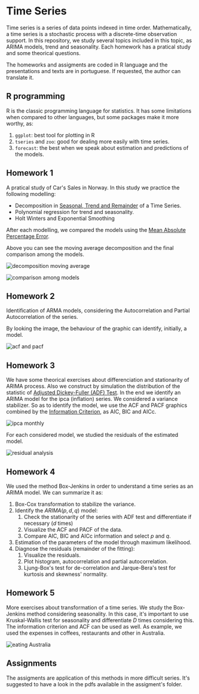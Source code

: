 # Time Series 

Time series is a series of data points indexed in time order. Mathematically,
a time series is a stochastic process with a discrete-time observation
support. In this repository, we study several topics included in this topic,
as ARIMA models, trend and seasonality. Each homework has a pratical study and
some theorical questions. 

The homeworks and assigments are coded in R language and the presentations and
texts are in portuguese. If requested, the author can translate it. 

## R programming 

R is the classic programming language for statistics. It has some limitations
when compared to other languages, but some packages make it more worthy, as: 

1. `ggplot`: best tool for plotting in R
2. `tseries` and `zoo`: good for dealing more easily with time series. 
3. `forecast`: the best when we speak about estimation and predictions of the models. 

## Homework 1 

A pratical study of Car's Sales in Norway. In this study we practice the
following modelling: 

- Decomposition in [Seasonal, Trend and Remainder](https://otexts.com/fpp2/stl.html) of a Time Series. 
- Polynomial regression for trend and seasonality. 
- Holt Winters and Exponential Smoothing 

After each modelling, we compared the models using the [Mean Absolute
Percentage
Error](https://en.wikipedia.org/wiki/Mean_absolute_percentage_error). 

Above you can see the moving average decomposition and the final comparison
among the models. 

![decomposition moving average](images/moving_average_decomposition_hw1.png)

![comparison among models](images/comparison_model_hw1.png)

## Homework 2

Identification of ARMA models, considering the Autocorrelation and Partial
Autocorrelation of the series. 

By looking the image, the behaviour of the graphic can identify, initially, a
model. 

![acf and pacf](images/acf_pacf_hw2.png) 

## Homework 3

We have some theorical exercises about differenciation and stationarity of
ARIMA process. Also we construct by simulation the distribution of the
statistic of [Adjusted Dickey-Fuller (ADF)
Test](https://en.wikipedia.org/wiki/Augmented_Dickey%E2%80%93Fuller_test). In
the end we identify an ARIMA model for the ipca (inflation) series. We
considered a variance stabilizer. So as to identify the model, we use the ACF
and PACF graphics combined by the [Information
Criterion](https://en.wikipedia.org/wiki/Model_selection#Criteria), as AIC,
BIC and AICc.

![ipca monthly](images/ipca_monthly_hw3.png) 

For each considered model, we studied the residuals of the estimated model. 

![residual analysis](images/residual_analysis_hw3.png)

## Homework 4 

We used the method Box-Jenkins in order to understand a time series as an
ARIMA model. We can summarize it as: 

1. Box-Cox transformation to stabilize the variance. 
2. Identify the $ARIMA(p,d,q)$ model: 
   1. Check the stationarity of the series with ADF test and differentiate  if
   necessary ($d$ times)
   2. Visualize the ACF and PACF of the data. 
   3. Compare AIC, BIC and AICc information and select $p$ and $q$. 
3. Estimation of the parameters of the model through maximum likelihood. 
4. Diagnose the residuals (remainder of the fitting): 
   1. Visualize the residuals.
   2. Plot histogram, autocorrelation and partial autocorrelation. 
   3. Ljung-Box's test for de-correlation and Jarque-Bera's test for kurtosis
      and skewness' normality. 

## Homework 5 

More exercises about transformation of a time series. We study the Box-Jenkins
method considering seasonality. In this case, it's important to use
Kruskal-Wallis test for seasonality and differentiate $D$ times considering
this. The information criterion and ACF can be used as well. As example, we
used the expenses in coffees, restaurants and other in Australia. 

![eating Australia](images/eating_hw5.png)

## Assignments 

The assigments are application of this methods in more difficult series. It's
suggested to have a look in the pdfs available in the assigment's folder. 

